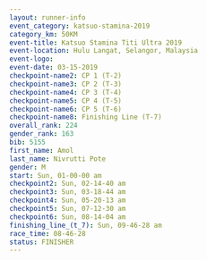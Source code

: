 ```yaml
---
layout: runner-info 
event_category: katsuo-stamina-2019 
category_km: 50KM 
event-title: Katsuo Stamina Titi Ultra 2019 
event-location: Hulu Langat, Selangor, Malaysia 
event-logo: 
event-date: 03-15-2019 
checkpoint-name2: CP 1 (T-2) 
checkpoint-name3: CP 2 (T-3) 
checkpoint-name4: CP 3 (T-4) 
checkpoint-name5: CP 4 (T-5) 
checkpoint-name6: CP 5 (T-6) 
checkpoint-name8: Finishing Line (T-7) 
overall_rank: 224
gender_rank: 163
bib: 5155
first_name: Amol
last_name: Nivrutti Pote
gender: M
start: Sun, 01-00-00 am
checkpoint2: Sun, 02-14-40 am
checkpoint3: Sun, 03-18-44 am
checkpoint4: Sun, 05-20-13 am
checkpoint5: Sun, 07-12-30 am
checkpoint6: Sun, 08-14-04 am
finishing_line_(t_7): Sun, 09-46-28 am
race_time: 08-46-28
status: FINISHER
---
```

